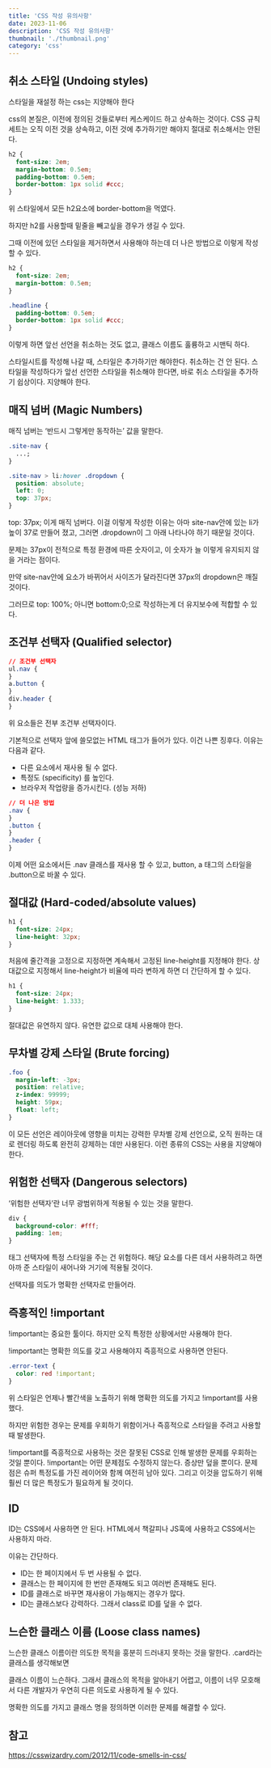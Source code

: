 ```yaml
---
title: 'CSS 작성 유의사항'
date: 2023-11-06
description: 'CSS 작성 유의사항'
thumbnail: './thumbnail.png'
category: 'css'
---
```


## 취소 스타일 (Undoing styles)

스타일을 재설정 하는 css는 지양해야 한다

css의 본질은, 이전에 정의된 것들로부터 케스케이드 하고 상속하는 것이다. CSS 규칙 세트는 오직 이전 것을 상속하고, 이전 것에 추가하기만 해야지 절대로 취소해서는 안된다.

```css
h2 {
  font-size: 2em;
  margin-bottom: 0.5em;
  padding-bottom: 0.5em;
  border-bottom: 1px solid #ccc;
}
```

위 스타일에서 모든 h2요소에 border-bottom을 먹였다.

하지만 h2를 사용할때 밑줄을 빼고싶을 경우가 생길 수 있다.

그때 이전에 있던 스타일을 제거하면서 사용해야 하는데 더 나은 방법으로 이렇게 작성할 수 있다.

```css
h2 {
  font-size: 2em;
  margin-bottom: 0.5em;
}

.headline {
  padding-bottom: 0.5em;
  border-bottom: 1px solid #ccc;
}
```

이렇게 하면 앞선 선언을 취소하는 것도 없고, 클래스 이름도 훌륭하고 시맨틱 하다.

스타일시트를 작성해 나갈 때, 스타일은 추가하기만 해야한다. 취소하는 건 안 된다. 스타일을 작성하다가 앞선 선언한 스타일을 취소해야 한다면, 바로 취소 스타일을 추가하기 쉽상이다. 지양해야 한다.

## 매직 넘버 (Magic Numbers)

매직 넘버는 ‘반드시 그렇게만 동작하는’ 값을 말한다.

```css
.site-nav {
  ...;
}

.site-nav > li:hover .dropdown {
  position: absolute;
  left: 0;
  top: 37px;
}
```

top: 37px; 이게 매직 넘버다. 이걸 이렇게 작성한 이유는 아마 site-nav안에 있는 li가 높이 37로 만들어 졌고, 그러면 .dropdown이 그 아래 나타나야 하기 때문일 것이다.

문제는 37px이 전적으로 특정 환경에 따른 숫자이고, 이 숫자가 늘 이렇게 유지되지 않을 거라는 점이다.

만약 site-nav안에 요소가 바뀌어서 사이즈가 달라진다면 37px의 dropdown은 깨질 것이다.

그러므로 top: 100%; 아니면 bottom:0;으로 작성하는게 더 유지보수에 적합할 수 있다.

## 조건부 선택자 (Qualified selector)

```css
// 조건부 선택자
ul.nav {
}
a.button {
}
div.header {
}
```

위 요소들은 전부 조건부 선택자이다.

기본적으로 선택자 앞에 쓸모없는 HTML 태그가 들어가 있다. 이건 나쁜 징후다. 이유는 다음과 같다.

- 다른 요소에서 재사용 될 수 없다.
- 특정도 (specificity) 를 높인다.
- 브라우저 작업량을 증가시킨다. (성능 저하)

```css
// 더 나은 방법
.nav {
}
.button {
}
.header {
}
```

이제 어떤 요소에서든 .nav 클래스를 재사용 할 수 있고, button, a 태그의 스타일을 .button으로 바꿀 수 있다.

## 절대값 (Hard-coded/absolute values)

```css
h1 {
  font-size: 24px;
  line-height: 32px;
}
```

처음에 줄간격을 고정으로 지정하면 계속해서 고정된 line-height를 지정해야 한다. 상대값으로 지정해서 line-height가 비율에 따라 변하게 하면 더 간단하게 할 수 있다.

```css
h1 {
  font-size: 24px;
  line-height: 1.333;
}
```

절대값은 유연하지 않다. 유연한 값으로 대체 사용해야 한다.

## 무차별 강제 스타일 (Brute forcing)

```css
.foo {
  margin-left: -3px;
  position: relative;
  z-index: 99999;
  height: 59px;
  float: left;
}
```

이 모든 선언은 레이아웃에 영향을 미치는 강력한 무차별 강제 선언으로, 오직 원하는 대로 렌더링 하도록 완전히 강제하는 데만 사용된다. 이런 종류의 CSS는 사용을 지양해야 한다.

## 위험한 선택자 (Dangerous selectors)

‘위험한 선택자’란 너무 광범위하게 적용될 수 있는 것을 말한다.

```css
div {
  background-color: #fff;
  padding: 1em;
}
```

태그 선택자에 특정 스타일을 주는 건 위험하다. 해당 요소를 다른 데서 사용하려고 하면 아까 준 스타일이 새어나와 거기에 적용될 것이다.

선택자를 의도가 명확한 선택자로 만들어라.

## 즉흥적인 !important

!important는 중요한 툴이다. 하지만 오직 특정한 상황에서만 사용해야 한다.

!important는 명확한 의도를 갖고 사용해야지 즉흥적으로 사용하면 안된다.

```css
.error-text {
  color: red !important;
}
```

위 스타일은 언제나 빨간색을 노출하기 위해 명확한 의도를 가지고 !important를 사용했다.

하지만 위험한 경우는 문제를 우회하기 위함이거나 즉흥적으로 스타일을 주려고 사용할 때 발생한다.

!important를 즉흥적으로 사용하는 것은 잘못된 CSS로 인해 발생한 문제를 우회하는 것일 뿐이다. !important는 어떤 문제점도 수정하지 않는다. 증상만 덮을 뿐이다. 문제점은 슈퍼 특정도를 가진 레이어와 함께 여전히 남아 있다. 그리고 이것을 압도하기 위해 훨씬 더 많은 특정도가 필요하게 될 것이다.

## ID

ID는 CSS에서 사용하면 안 된다. HTML에서 책갈피나 JS훅에 사용하고 CSS에서는 사용하지 마라.

이유는 간단하다.

- ID는 한 페이지에서 두 번 사용될 수 없다.
- 클래스는 한 페이지에 한 번만 존재해도 되고 여러번 존재해도 된다.
- ID를 클래스로 바꾸면 재사용이 가능해지는 경우가 많다.
- ID는 클래스보다 강력하다. 그래서 class로 ID를 덮을 수 없다.

## 느슨한 클래스 이름 (Loose class names)

느슨한 클래스 이름이란 의도한 목적을 훙분히 드러내지 못하는 것을 말한다. .card라는 클래스를 생각해보면

클래스 이름이 느슨하다. 그래서 클래스의 목적을 알아내기 어렵고, 이름이 너무 모호해서 다른 개발자가 우연히 다른 의도로 사용하게 될 수 있다.

명확한 의도를 가지고 클래스 명을 정의하면 이러한 문제를 해결할 수 있다.

## 참고

https://csswizardry.com/2012/11/code-smells-in-css/
